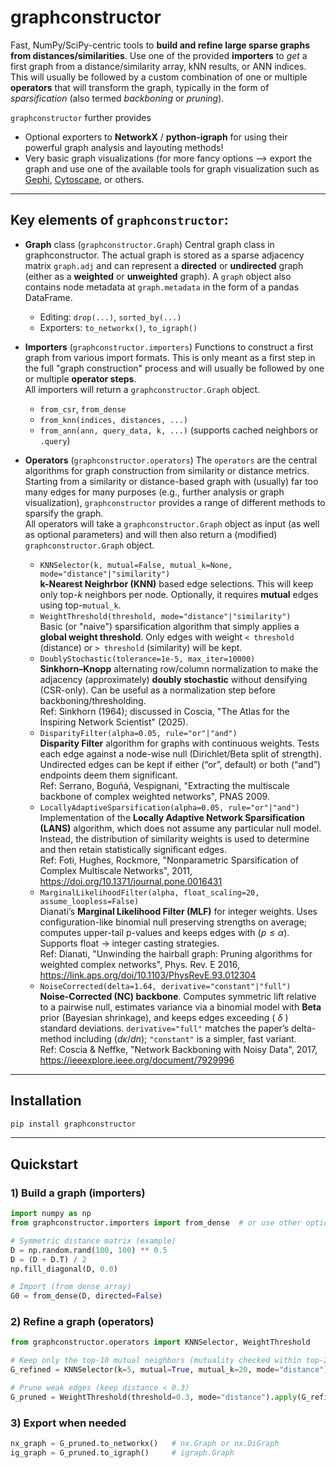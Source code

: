 # graphconstructor

Fast, NumPy/SciPy-centric tools to **build and refine large sparse graphs from distances/similarities**.
Use one of the provided **importers** to *get* a first graph from a distance/similarity array, kNN results, or ANN indices.
This will usually be followed by a custom combination of one or multiple **operators** that will transform the graph, typically in the form of *sparsification* (also termed *backboning* or *pruning*).

`graphconstructor` further provides
* Optional exporters to **NetworkX** / **python-igraph** for using their powerful graph analysis and layouting methods!
* Very basic graph visualizations (for more fancy options --> export the graph and use one of the available tools for graph visualization such as [Gephi](https://gephi.org/), [Cytoscape](https://cytoscape.org/), or others.

---

## Key elements of `graphconstructor`:

* **Graph** class (`graphconstructor.Graph`)
  Central graph class in graphconstructor. The actual graph is stored as a sparse adjacency matrix `graph.adj` and can represent a **directed** or **undirected** graph (either as a **weighted** or **unweighted** graph).
  A `graph` object also contains node metadata at `graph.metadata` in the form of a pandas DataFrame.

  * Editing: `drop(...)`, `sorted_by(...)`
  * Exporters: `to_networkx()`, `to_igraph()`

* **Importers** (`graphconstructor.importers`)
  Functions to construct a first graph from various import formats. This is only meant as a first step in the full "graph construction" process and will usually be followed by one or multiple **operator steps**.  
  All importers will return a `graphconstructor.Graph` object.

  * `from_csr`, `from_dense`
  * `from_knn(indices, distances, ...)`
  * `from_ann(ann, query_data, k, ...)` (supports cached neighbors or `.query`)

* **Operators** (`graphconstructor.operators`)
  The `operators` are the central algorithms for graph construction from similarity or distance metrics.
  Starting from a similarity or distance-based graph with (usually) far too many edges for many purposes (e.g., further analysis or graph visualization), `graphconstructor` provides a range of different methods to sparsify the graph.  
  All operators will take a `graphconstructor.Graph` object as input (as well as optional parameters) and will then also return a (modified) `graphconstructor.Graph` object.

  * `KNNSelector(k, mutual=False, mutual_k=None, mode="distance"|"similarity")`  
    **k-Nearest Neighrbor (KNN)** based edge selections. This will keep only top-*k* neighbors per node. Optionally, it requires **mutual** edges using top-`mutual_k`.
  * `WeightThreshold(threshold, mode="distance"|"similarity")`  
    Basic (or "naive") sparsification algorithm that simply applies a **global weight threshold**. Only edges with weight `< threshold` (distance) or `> threshold` (similarity) will be kept.
  * `DoublyStochastic(tolerance=1e-5, max_iter=10000)`  
    **Sinkhorn–Knopp** alternating row/column normalization to make the adjacency (approximately) **doubly stochastic** without densifying (CSR-only). Can be useful as a normalization step before backboning/thresholding.  
    Ref: Sinkhorn (1964); discussed in Coscia, "The Atlas for the Inspiring Network Scientist" (2025).
  * `DisparityFilter(alpha=0.05, rule="or"|"and")`  
    **Disparity Filter** algorithm for graphs with continuous weights. Tests each edge against a node-wise null (Dirichlet/Beta split of strength). Undirected edges can be kept if either (“or”, default) or both (“and”) endpoints deem them significant.  
    Ref: Serrano, Boguñá, Vespignani, "Extracting the multiscale backbone of complex weighted networks", PNAS 2009.
  * `LocallyAdaptiveSparsification(alpha=0.05, rule="or"|"and")`  
    Implementation of the **Locally Adaptive Network Sparsification (LANS)** algorithm, which does not assume any particular null model. Instead, the distribution of similarity weights is used to determine and then retain statistically significant edges.  
    Ref: Foti, Hughes, Rockmore, "Nonparametric Sparsification of Complex Multiscale Networks", 2011, https://doi.org/10.1371/journal.pone.0016431
  * `MarginalLikelihoodFilter(alpha, float_scaling=20, assume_loopless=False)`  
    Dianati’s **Marginal Likelihood Filter (MLF)** for integer weights. Uses configuration-like binomial null preserving strengths on average; computes upper-tail p-values and keeps edges with ($p \le \alpha$). Supports float → integer casting strategies.  
    Ref: Dianati, "Unwinding the hairball graph: Pruning algorithms for weighted complex networks", Phys. Rev. E 2016, https://link.aps.org/doi/10.1103/PhysRevE.93.012304
  * `NoiseCorrected(delta=1.64, derivative="constant"|"full")`  
    **Noise-Corrected (NC) backbone**. Computes symmetric lift relative to a pairwise null, estimates variance via a binomial model with **Beta** prior (Bayesian shrinkage), and keeps edges exceeding ( $\delta$ ) standard deviations. `derivative="full"` matches the paper’s delta-method including ($d\kappa/dn$); `"constant"` is a        simpler, fast variant.  
    Ref: Coscia & Neffke, "Network Backboning with Noisy Data", 2017, https://ieeexplore.ieee.org/document/7929996

---

## Installation

```bash
pip install graphconstructor
```

---

## Quickstart

### 1) Build a graph (importers)

```python
import numpy as np
from graphconstructor.importers import from_dense  # or use other options, e.g. from_knn, from_ann

# Symmetric distance matrix (example)
D = np.random.rand(100, 100) ** 0.5
D = (D + D.T) / 2
np.fill_diagonal(D, 0.0)

# Import (from dense array)
G0 = from_dense(D, directed=False)
```

### 2) Refine a graph (operators)

```python
from graphconstructor.operators import KNNSelector, WeightThreshold

# Keep only the top-10 mutual neighbors (mutuality checked within top-20)
G_refined = KNNSelector(k=5, mutual=True, mutual_k=20, mode="distance").apply(G0)

# Prune weak edges (keep distance < 0.3)
G_pruned = WeightThreshold(threshold=0.3, mode="distance").apply(G_refined)
```

### 3) Export when needed

```python
nx_graph = G_pruned.to_networkx()   # nx.Graph or nx.DiGraph
ig_graph = G_pruned.to_igraph()     # igraph.Graph
```
